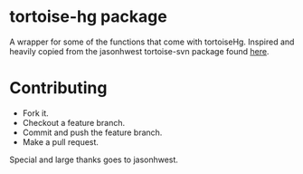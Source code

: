 # tortoise-hg package

A wrapper for some of the functions that come with tortoiseHg. Inspired and heavily copied from the jasonhwest tortoise-svn package found [here](https://github.com/jasonhwest/tortoise-svn).

# Contributing

* Fork it.
* Checkout a feature branch.
* Commit and push the feature branch.
* Make a pull request.

Special and large thanks goes to jasonhwest.
